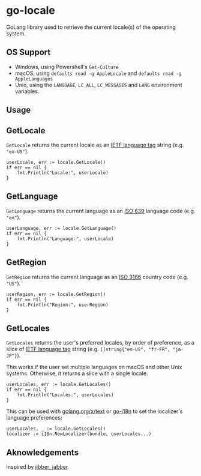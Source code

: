 # go-locale

GoLang library used to retrieve the current locale(s) of the operating system.

## OS Support

* Windows, using Powershell's `Get-Culture`
* macOS, using `defaults read -g AppleLocale` and `defaults read -g AppleLanguages`
* Unix, using the `LANGUAGE`, `LC_ALL`, `LC_MESSAGES` and `LANG` environment variables.

## Usage

## GetLocale

`GetLocale` returns the current locale as an [IETF language tag](https://en.wikipedia.org/wiki/IETF_language_tag) string (e.g. `"en-US"`).

```golang
userLocale, err := locale.GetLocale()
if err == nil {
    fmt.Println("Locale:", userLocale)
}
```

## GetLanguage

`GetLanguage` returns the current language as an [ISO 639](http://en.wikipedia.org/wiki/ISO_639) language code (e.g. `"en"`).

```golang
userLanguage, err := locale.GetLanguage()
if err == nil {
    fmt.Println("Language:", userLocale)
}
```

## GetRegion

`GetRegion` returns the current language as an [ISO 3166](http://en.wikipedia.org/wiki/ISO_3166-1) country code (e.g. `"US"`).

```golang
userRegion, err := locale.GetRegion()
if err == nil {
    fmt.Println("Region:", userRegion)
}
```

## GetLocales

`GetLocales` returns the user's preferred locales, by order of preference, as a slice of [IETF language tag](https://en.wikipedia.org/wiki/IETF_language_tag) string (e.g. `[]string{"en-US", "fr-FR", "ja-JP"}`).

This works if the user set multiple languages on macOS and other Unix systems.
Otherwise, it returns a slice with a single locale.

```golang
userLocales, err := locale.GetLocales()
if err == nil {
    fmt.Println("Locales:", userLocales)
}
```

This can be used with [golang.org/x/text](https://godoc.org/golang.org/x/text) or [go-i18n](https://github.com/nicksnyder/go-i18n) to set the localizer's language preferences:

```golang
userLocales, _ := locale.GetLocales()
localizer := i18n.NewLocalizer(bundle, userLocales...)
```

## Aknowledgements

Inspired by [jibber_jabber](https://github.com/cloudfoundry-attic/jibber_jabber).
